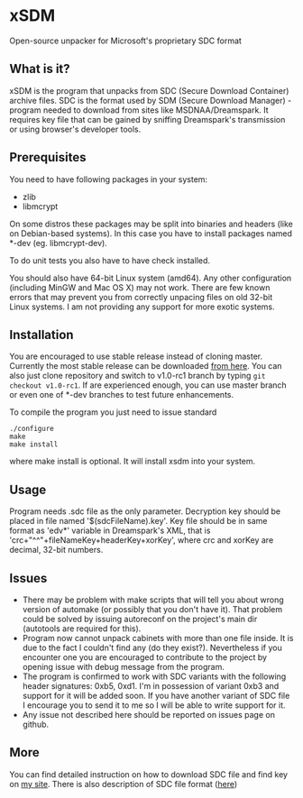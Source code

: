 xSDM
====

Open-source unpacker for Microsoft's proprietary SDC format

What is it?
-----------
xSDM is the program that unpacks from SDC (Secure Download Container) archive files. SDC is the format used by SDM (Secure Download Manager) - program needed to download from sites like MSDNAA/Dreamspark. It requires key file that can be gained by sniffing Dreamspark's transmission or using browser's developer tools.

Prerequisites
-------------
You need to have following packages in your system:
- zlib
- libmcrypt

On some distros these packages may be split into binaries and headers (like on Debian-based systems). In this case
you have to install packages named *-dev (eg. libmcrypt-dev).

To do unit tests you also have to have check installed.

You should also have 64-bit Linux system (amd64). Any other configuration (including MinGW and Mac OS X) may not work. There are few known errors that may prevent you from correctly unpacing files on old 32-bit Linux systems. I am not providing any support for more exotic systems.

Installation
------------

You are encouraged to use stable release instead of cloning master. Currently the most stable release can be downloaded [from here](https://github.com/v3l0c1r4pt0r/xSDM/releases/tag/v1.0.0-rc1). You can also just clone repository and switch to v1.0-rc1 branch by typing ```git checkout v1.0-rc1```. If are experienced enough, you can use master branch or even one of *-dev branches to test future enhancements.

To compile the program you just need to issue standard
```
./configure
make
make install
```
where make install is optional. It will install xsdm into your system.

Usage
-----
Program needs .sdc file as the only parameter. Decryption key should be placed in file named '$(sdcFileName).key'. Key file should be in same format as 'edv*' variable in Dreamspark's XML, that is 'crc+"^^"+fileNameKey+headerKey+xorKey', where crc and xorKey are decimal, 32-bit numbers.

Issues
------
* There may be problem with make scripts that will tell you about wrong version of automake (or possibly that you don't have it). That problem could be solved by issuing autoreconf on the project's main dir (autotools are required for this).
* Program now cannot unpack cabinets with more than one file inside. It is due to the fact I couldn't find any (do they exist?). Nevertheless if you encounter one you are encouraged to contribute to the project by opening issue with debug message from the program.
* The program is confirmed to work with SDC variants with the following header signatures: 0xb5, 0xd1. I'm in possession of variant 0xb3 and support for it will be added soon. If you have another variant of SDC file I encourage you to send it to me so I will be able to write support for it.
* Any issue not described here should be reported on issues page on github.

More
----
You can find detailed instruction on how to download SDC file and find key on [my site](http://v3l0c1r4pt0r.tk/2014/06/01/how-to-download-from-dreamspark-bypassing-secure-download-manager/). There is also description of SDC file format ([here](http://v3l0c1r4pt0r.tk/2014/06/22/sdc-file-format-description-and-security-analysis-of-sdm/))

